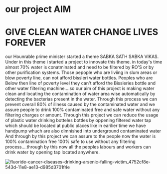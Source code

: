 # our project AIM 
#                         GIVE CLEAN WATER CHANGE LIVES FOREVER

our Hounrable prime minister started a theme SABKA SATH SABKA VIKAS. 
Under in this theme i started a project to innovate this theme.
in today's time almost 70% water is conatminated and need to be filtered by RO'S or by other purification systems.
Those pepople who are liviing  in slum areas or blow poverty line, can not afford bissleri water bottles. 
Peoples who are Below then line of poverty level they can't afford the Bissleries bottle and other water filtering machine....so our aim of this project is making water clean and locating the contamination of water area wise automatically by detecting the bacterias present in the water. Through this process we can prevent overall 80% of illness caused by the contaminated water and we assure people to drink 100% contaminated free and safe water without any filtering charges or amount.
Through this project we can reduce the usage of plastic water drinking botteles bottles by oppening filtered water tap which should be located at public places like in earilier time we have handpump whuch are also dimnished into underground contaminated water And through by this project we can assure to the people now the water is 100% contamination free 100% safe to use without any filtering process....through by this now all the peoples labours and workers can drink water by opening tap located anywhere. 

![fluoride-cancer-diseases-drinking-arsenic-falling-victim_4752cf8e-543d-11e8-ae13-d985d3701f4e](https://user-images.githubusercontent.com/60239164/73449711-c604b800-4389-11ea-8187-b9d7d1f00592.jpg)
